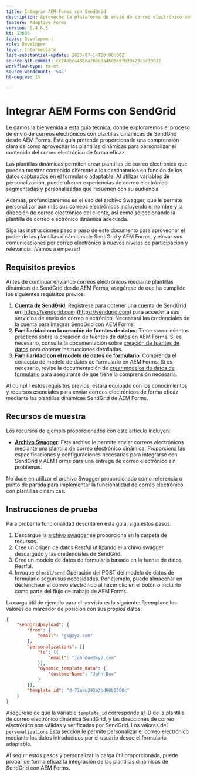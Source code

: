```yaml
---
title: Integrar AEM Forms con SendGrid
description: Aproveche la plataforma de envío de correo electrónico basada en la nube de SengGrid mediante AEM Forms.
feature: Adaptive Forms
version: 6.4,6.5
kt: 13605
topic: Development
role: Developer
level: Intermediate
last-substantial-update: 2023-07-14T00:00:00Z
source-git-commit: cc24ebca488ea286e8a4605edfb39420c1c10022
workflow-type: tm+mt
source-wordcount: '548'
ht-degree: 1%

---
```


# Integrar AEM Forms con SendGrid

Le damos la bienvenida a esta guía técnica, donde exploraremos el proceso de envío de correos electrónicos con plantillas dinámicas de SendGrid desde AEM Forms. Esta guía pretende proporcionarle una comprensión clara de cómo aprovechar las plantillas dinámicas para personalizar el contenido del correo electrónico de forma eficaz.

Las plantillas dinámicas permiten crear plantillas de correo electrónico que pueden mostrar contenido diferente a los destinatarios en función de los datos capturados en el formulario adaptable. Al utilizar variables de personalización, puede ofrecer experiencias de correo electrónico segmentadas y personalizadas que resuenen con su audiencia.

Además, profundizaremos en el uso del archivo Swagger, que le permite personalizar aún más sus correos electrónicos incluyendo el nombre y la dirección de correo electrónico del cliente, así como seleccionando la plantilla de correo electrónico dinámica adecuada.

Siga las instrucciones paso a paso de este documento para aprovechar el poder de las plantillas dinámicas de SendGrid y AEM Forms, y elevar sus comunicaciones por correo electrónico a nuevos niveles de participación y relevancia. ¡Vamos a empezar!

## Requisitos previos

Antes de continuar enviando correos electrónicos mediante plantillas dinámicas de SendGrid desde AEM Forms, asegúrese de que ha cumplido los siguientes requisitos previos:

1. **Cuenta de SendGrid**: Regístrese para obtener una cuenta de SendGrid en [https://sendgrid.com](https://sendgrid.com) para acceder a sus servicios de envío de correo electrónico. Necesitará las credenciales de la cuenta para integrar SendGrid con AEM Forms.
1. **Familiaridad con la creación de fuentes de datos**: Tiene conocimientos prácticos sobre la creación de fuentes de datos en AEM Forms. Si es necesario, consulte la documentación sobre [creación de fuentes de datos](https://experienceleague.adobe.com/docs/experience-manager-learn/forms/ic-web-channel-tutorial/parttwo.html) para obtener instrucciones detalladas.
1. **Familiaridad con el modelo de datos de formulario**: Comprenda el concepto de modelo de datos de formulario en AEM Forms. Si es necesario, revise la documentación de [crear modelos de datos de formulario](https://experienceleague.adobe.com/docs/experience-manager-65/forms/form-data-model/create-form-data-models.html?lang=es) para asegurarse de que tiene la comprensión necesaria.

Al cumplir estos requisitos previos, estará equipado con los conocimientos y recursos esenciales para enviar correos electrónicos de forma eficaz mediante las plantillas dinámicas SendGrid de AEM Forms.

## Recursos de muestra

Los recursos de ejemplo proporcionados con este artículo incluyen:

* **[Archivo Swagger](assets/SendGridWithDynamicTemplate.yaml)**: Este archivo le permite enviar correos electrónicos mediante una plantilla de correo electrónico dinámica. Proporciona las especificaciones y configuraciones necesarias para integrarse con SendGrid y AEM Forms para una entrega de correo electrónico sin problemas.

No dude en utilizar el archivo Swagger proporcionado como referencia o punto de partida para implementar la funcionalidad de correo electrónico con plantillas dinámicas.

## Instrucciones de prueba

Para probar la funcionalidad descrita en esta guía, siga estos pasos:

1. Descargue la [archivo swagger](assets/SendGridWithDynamicTemplate.yaml) se proporciona en la carpeta de recursos.
2. Cree un origen de datos Restful utilizando el archivo swagger descargado y las credenciales de SendGrid.
3. Cree un modelo de datos de formulario basado en la fuente de datos Restful.
4. Invoque el `mail/send` Operación del POST del modelo de datos de formulario según sus necesidades. Por ejemplo, puede almacenar en déclencheur el correo electrónico al hacer clic en el botón o incluirlo como parte del flujo de trabajo de AEM Forms.

La carga útil de ejemplo para el servicio es la siguiente: Reemplace los valores de marcador de posición con sus propios datos:

```json
{
    "sendgridpayload": {
        "from": {
            "email": "gs@xyz.com"
        },
        "personalizations": [{
            "to": [{
                "email": "johndoe@xyz.com"
            }],
            "dynamic_template_data": {
                "customerName": "John Doe"
            }
        }],
        "template_id": "d-72aau292a3bd60b5300c"
    }
}
```

Asegúrese de que la variable `template_id` corresponde al ID de la plantilla de correo electrónico dinámica SendGrid, y las direcciones de correo electrónico son válidas y verificadas por SendGrid. Los valores del `personalizations` Esta sección le permite personalizar el correo electrónico mediante los datos introducidos por el usuario desde el formulario adaptable.

Al seguir estos pasos y personalizar la carga útil proporcionada, puede probar de forma eficaz la integración de las plantillas dinámicas de SendGrid con AEM Forms.

